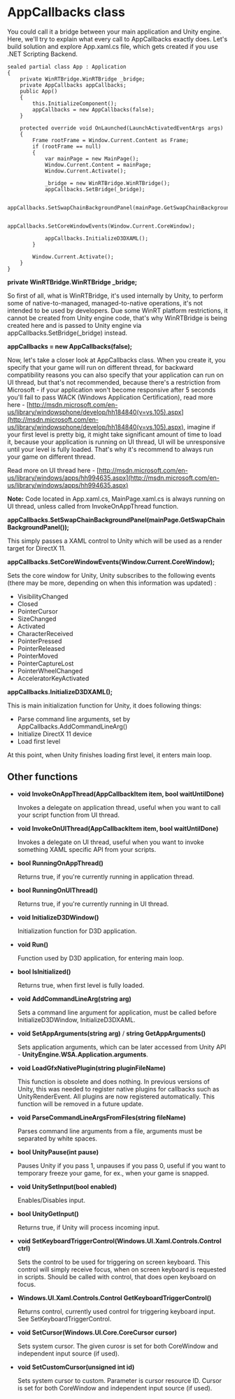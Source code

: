 AppCallbacks class
==================


You could call it a bridge between your main application and Unity engine. Here, we'll try to explain what every call to AppCallbacks exactly does. Let's build solution and explore App.xaml.cs file, which gets created if you use .NET Scripting Backend.

````
sealed partial class App : Application
{
	private WinRTBridge.WinRTBridge _bridge;
	private AppCallbacks appCallbacks;
	public App()
	{
		this.InitializeComponent();
		appCallbacks = new AppCallbacks(false);
	}

	protected override void OnLaunched(LaunchActivatedEventArgs args)
	{
		Frame rootFrame = Window.Current.Content as Frame;
		if (rootFrame == null)
		{
			var mainPage = new MainPage();
			Window.Current.Content = mainPage;
			Window.Current.Activate();

			_bridge = new WinRTBridge.WinRTBridge();
			appCallbacks.SetBridge(_bridge);

			appCallbacks.SetSwapChainBackgroundPanel(mainPage.GetSwapChainBackgroundPanel());

			appCallbacks.SetCoreWindowEvents(Window.Current.CoreWindow);

			appCallbacks.InitializeD3DXAML();
		}

		Window.Current.Activate();
	}
}
````

**private WinRTBridge.WinRTBridge \_bridge;**

So first of all, what is WinRTBridge, it's used internally by Unity, to perform some of native-to-managed, managed-to-native operations, it's not intended to be used by developers. Due some WinRT platform restrictions, it cannot be created from Unity engine code, that's why WinRTBridge is being created here and is passed to Unity engine via appCallbacks.SetBridge(_bridge) instead.

**appCallbacks = new AppCallbacks(false);**

Now, let's take a closer look at AppCallbacks class. When you create it, you specify that your game will run on different thread, for backward compatibility reasons you can also specify that your application can run on UI thread, but that's not recommended, because there's a restriction from Microsoft - if your application won't become responsive after 5 seconds you'll fail to pass WACK (Windows Application Certification), read more here - [http://msdn.microsoft.com/en-us/library/windowsphone/develop/hh184840(v=vs.105).aspx](http://msdn.microsoft.com/en-us/library/windowsphone/develop/hh184840(v=vs.105).aspx), imagine if your first level is pretty big, it might take significant amount of time to load it, because your application is running on UI thread, UI will be unresponsive until your level is fully loaded. That's why it's recommend to always run your game on different thread.

Read more on UI thread here - [http://msdn.microsoft.com/en-us/library/windows/apps/hh994635.aspx](http://msdn.microsoft.com/en-us/library/windows/apps/hh994635.aspx)

**Note:** Code located in App.xaml.cs, MainPage.xaml.cs is always running on UI thread, unless called from InvokeOnAppThread function.

**appCallbacks.SetSwapChainBackgroundPanel(mainPage.GetSwapChainBackgroundPanel());**

This simply passes a XAML control to Unity which will be used as a render target for DirectX 11.

**appCallbacks.SetCoreWindowEvents(Window.Current.CoreWindow);**

Sets the core window for Unity, Unity subscribes to the following events (there may be more, depending on when this information was updated) :

* VisibilityChanged
* Closed
* PointerCursor
* SizeChanged
* Activated
* CharacterReceived
* PointerPressed
* PointerReleased
* PointerMoved
* PointerCaptureLost
* PointerWheelChanged
* AcceleratorKeyActivated

**appCallbacks.InitializeD3DXAML();**

This is main initialization function for Unity, it does following things:

* Parse command line arguments, set by AppCallbacks.AddCommandLineArg()
* Initialize DirectX 11 device
* Load first level

At this point, when Unity finishes loading first level, it enters main loop.

Other functions
-----

* **void InvokeOnAppThread(AppCallbackItem item, bool waitUntilDone)**

  Invokes a delegate on application thread, useful when you want to call your script function from UI thread.

* **void InvokeOnUIThread(AppCallbackItem item, bool waitUntilDone)**

  Invokes a delegate on UI thread, useful when you want to invoke something XAML specific API from your scripts.

* **bool RunningOnAppThread()**
  
  Returns true, if you're currently running in application thread.

* **bool RunningOnUIThread()**
  
  Returns true, if you're currently running in UI thread.

* **void InitializeD3DWindow()**
  
  Initialization function for D3D application.

* **void Run()**
  
  Function used by D3D application, for entering main loop.

* **bool IsInitialized()**

  Returns true, when first level is fully loaded.

* **void AddCommandLineArg(string arg)**

  Sets a command line argument for application, must be called before InitializeD3DWindow, InitializeD3DXAML.

* **void SetAppArguments(string arg)** / **string GetAppArguments()**

  Sets application arguments, which can be later accessed from Unity API - **UnityEngine.WSA.Application.arguments**.

* **void LoadGfxNativePlugin(string pluginFileName)**

  This function is obsolete and does nothing.  In previous versions of Unity, this was needed to register native plugins for callbacks such as UnityRenderEvent.  All plugins are now registered automatically.  This function will be removed in a future update.


* **void ParseCommandLineArgsFromFiles(string fileName)**
  
  Parses command line arguments from a file, arguments must be separated by white spaces.

* **bool UnityPause(int pause)**

  Pauses Unity if you pass 1, unpauses if you pass 0, useful if you want to temporary freeze your game, for ex., when your game is snapped.

* **void UnitySetInput(bool enabled)**
  
  Enables/Disables input.

* **bool UnityGetInput()**
  
  Returns true, if Unity will process incoming input.

* **void SetKeyboardTriggerControl(Windows.UI.Xaml.Controls.Control ctrl)**

  Sets the control to be used for triggering on screen keyboard. This control will simply receive focus, when on screen keyboard is requested in scripts. Should be called with control, that does open keyboard on focus.

* **Windows.UI.Xaml.Controls.Control GetKeyboardTriggerControl()**

  Returns control, currently used control for triggering keyboard input. See SetKeyboardTriggerControl.

* **void SetCursor(Windows.UI.Core.CoreCursor cursor)**

  Sets system cursor. The given curosr is set for both CoreWindow and independent input source (if used).

* **void SetCustomCursor(unsigned int id)**

  Sets system cursor to custom. Parameter is cursor resource ID. Cursor is set for both CoreWindow and independent input source (if used).
